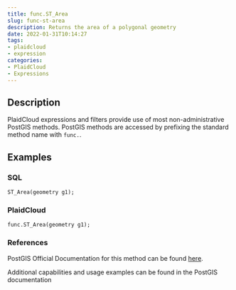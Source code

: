 ```yaml
---
title: func.ST_Area
slug: func-st-area
description: Returns the area of a polygonal geometry
date: 2022-01-31T10:14:27
tags:
- plaidcloud
- expression
categories:
- PlaidCloud
- Expressions
---
```



## Description


PlaidCloud expressions and filters provide use of most non-administrative PostGIS methods. PostGIS methods are accessed by prefixing the standard method name with `func.`.



## Examples


### SQL



```
ST_Area(geometry g1);
```


### PlaidCloud



```
func.ST_Area(geometry g1);
```


### References


PostGIS Official Documentation for this method can be found [here](https://postgis.net/docs/manual-3.1/ST_Area.html).



Additional capabilities and usage examples can be found in the PostGIS documentation

